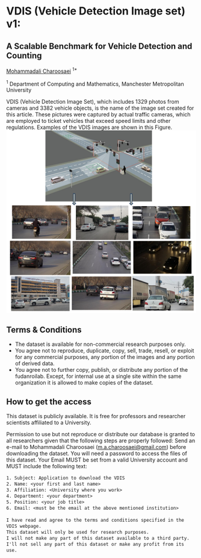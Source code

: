 # VDIS (Vehicle Detection Image set) v1:
## A Scalable Benchmark for Vehicle Detection and Counting

[Mohammadali Charoosaei](mailto:m.a.charoosaei@gmail.com) <sup>1*</sup>

<sup>1</sup> Department of Computing and Mathematics, Manchester Metropolitan University


VDIS (Vehicle Detection Image Set), which includes 1329 photos from cameras and 3382 vehicle objects, is the name of the image set created for this article. These pictures were captured by actual traffic cameras, which are employed to ticket vehicles that exceed speed limits and other regulations. Examples of the VDIS images are shown in this Figure.
![](VDIS.PNG)

## Terms & Conditions

- The dataset is available for non-commercial research purposes only.
- You agree not to reproduce, duplicate, copy, sell, trade, resell, or exploit for any commercial purposes, any portion of the images and any portion of derived data.
- You agree not to further copy, publish, or distribute any portion of the fudanroilab. Except, for internal use at a single site within the same organization it is allowed to make copies of the dataset.




## How to get the access

This dataset is publicly available. It is free for professors and researcher scientists affiliated to a University.

Permission to use but not reproduce or distribute our database is granted to all researchers given that the following steps are properly followed: Send an e-mail to Mohammadali Charoosaei (m.a.charoosaei@gmail.com) before downloading the dataset. You will need a password to access the files of this dataset. Your Email MUST be set from a valid University account and MUST include the following text:

````
1. Subject: Application to download the VDIS         
2. Name: <your first and last name>
3. Affiliation: <University where you work>
4. Department: <your department>
5. Position: <your job title>
6. Email: <must be the email at the above mentioned institution>

I have read and agree to the terms and conditions specified in the  VDIS webpage. 
This dataset will only be used for research purposes. 
I will not make any part of this dataset available to a third party. 
I'll not sell any part of this dataset or make any profit from its use.
````


